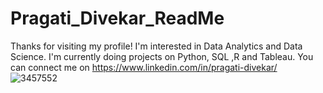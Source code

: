 # Pragati_Divekar_ReadMe

Thanks for visiting my profile!
I'm interested in Data Analytics and Data Science.
I'm currently doing projects on Python, SQL ,R and Tableau.
You can connect me on https://www.linkedin.com/in/pragati-divekar/
![3457552](https://user-images.githubusercontent.com/120978882/218832548-72d20bc4-d04d-44c2-abf7-45c2641e6cae.jpg)
